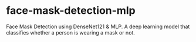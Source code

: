 # face-mask-detection-mlp
Face Mask Detection using DenseNet121 &amp; MLP. A deep learning model that classifies whether a person is wearing a mask or not.
